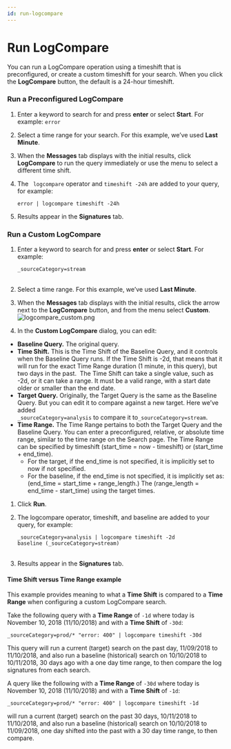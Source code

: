 ```yaml
---
id: run-logcompare
---
```


# Run LogCompare

You can run a LogCompare operation using a timeshift that is
preconfigured, or create a custom timeshift for your search. When you
click the **LogCompare** button, the default is a 24-hour timeshift.

### Run a Preconfigured LogCompare

1.  Enter a keyword to search for and press **enter** or
    select **Start**. For example: `error`

2.  Select a time range for your search. For this example, we’ve
    used **Last Minute**.

3.  When the **Messages** tab displays with the initial results, click
    **LogCompare** to run the query immediately or use the menu to
    select a different time shift.

4.  The ` logcompare` operator and `timeshift -24h` are added to your
    query, for example: 

    `error | logcompare timeshift -24h`

5.  Results appear in the **Signatures** tab.

### Run a Custom LogCompare

1.  Enter a keyword to search for and press **enter** or
    select **Start**. For example:   
      
    `_sourceCategory=stream`  
     
2.  Select a time range. For this example, we’ve used **Last Minute**.
3.  When the **Messages** tab displays with the initial results, click
    the arrow next to the **LogCompare** button, and from the menu
    select **Custom**.  
    ![logcompare_custom.png](../static/img/LogCompare/Run-LogCompare/../../../Assets/Media_Repo_for_Search/logcompare_custom.png)
4.  In the **Custom LogCompare** dialog, you can edit:

* **Baseline Query.** The original query.
* **Time Shift.** This is the Time Shift of the Baseline Query, and it
    controls when the Baseline Query runs. If the Time Shift is -2d,
    that means that it will run for the exact Time Range duration (1
    minute, in this query), but two days in the past.
     The Time Shift can take a single value, such as -2d, or it can take
    a range. It must be a valid range, with a start date older or
    smaller than the end date.
* **Target Query.** Originally, the Target Query is the same as the
    Baseline Query. But you can edit it to compare against a new target.
    Here we’ve added   
    `_sourceCategory=analysis` to compare it to`_sourceCategory=stream`.
* **Time Range.** The Time Range pertains to both the Target Query and
    the Baseline Query. You can enter a preconfigured, relative, or
    absolute time range, similar to the time range on the Search page.
    The Time Range can be specified by timeshift (start_time = now -
    timeshift) or (start_time + end_time).
    * For the target, if the end_time is not specified, it is
        implicitly set to now if not specified.
    * For the baseline, if the end_time is not specified, it is
        implicitly set as: (end_time = start_time + range_length.) The
        (range_length = end_time - start_time) using the target times.

1.  Click **Run**.
2.  The logcompare operator, timeshift, and baseline are added to your
    query, for example:   
      
    `_sourceCategory=analysis | logcompare timeshift -2d baseline (_sourceCategory=stream)`  
     
3.  Results appear in the **Signatures** tab.

#### Time Shift versus Time Range example

This example provides meaning to what a **Time Shift** is compared to a
**Time Range** when configuring a custom LogCompare search.

Take the following query with a **Time Range** of `-1d` where today is
November 10, 2018 (11/10/2018) and with a **Time Shift** of `-30d`:

`_sourceCategory=prod/* "error: 400" | logcompare timeshift -30d`

This query will run a current (target) search on the past
day, 11/09/2018 to 11/10/2018, and also run a baseline (historical)
search on 10/10/2018 to 10/11/2018, 30 days ago with a one day time
range, to then compare the log signatures from each search.

A query like the following with a **Time Range** of `-30d` where today
is November 10, 2018 (11/10/2018) and with a **Time Shift** of `-1d`:

`_sourceCategory=prod/* "error: 400" | logcompare timeshift -1d`

will run a current (target) search on the past 30 days, 10/11/2018 to
11/10/2018, and also run a baseline (historical) search on 10/10/2018 to
11/09/2018, one day shifted into the past with a 30 day time range, to
then compare.
